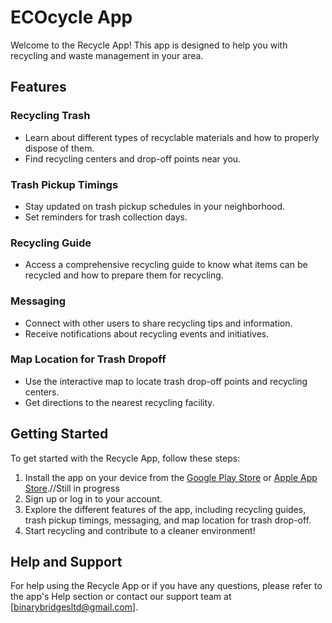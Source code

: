 # ECOcycle App

Welcome to the Recycle App! This app is designed to help you with recycling and waste management in your area.

## Features

### Recycling Trash
- Learn about different types of recyclable materials and how to properly dispose of them.
- Find recycling centers and drop-off points near you.

### Trash Pickup Timings
- Stay updated on trash pickup schedules in your neighborhood.
- Set reminders for trash collection days.

### Recycling Guide
- Access a comprehensive recycling guide to know what items can be recycled and how to prepare them for recycling.

### Messaging
- Connect with other users to share recycling tips and information.
- Receive notifications about recycling events and initiatives.

### Map Location for Trash Dropoff
- Use the interactive map to locate trash drop-off points and recycling centers.
- Get directions to the nearest recycling facility.

## Getting Started

To get started with the Recycle App, follow these steps:

1. Install the app on your device from the [Google Play Store](https://play.google.com/store/apps) or [Apple App Store](https://apps.apple.com/).//Still in progress
2. Sign up or log in to your account.
3. Explore the different features of the app, including recycling guides, trash pickup timings, messaging, and map location for trash drop-off.
4. Start recycling and contribute to a cleaner environment!

## Help and Support

For help using the Recycle App or if you have any questions, please refer to the app's Help section or contact our support team at [binarybridgesltd@gmail.com].
